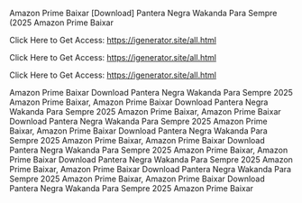 Amazon Prime Baixar [Download] Pantera Negra Wakanda Para Sempre (2025 Amazon Prime Baixar

Click Here to Get Access: https://igenerator.site/all.html

Click Here to Get Access: https://igenerator.site/all.html

Click Here to Get Access: https://igenerator.site/all.html

Amazon Prime Baixar Download Pantera Negra Wakanda Para Sempre 2025 Amazon Prime Baixar, Amazon Prime Baixar Download Pantera Negra Wakanda Para Sempre 2025 Amazon Prime Baixar, Amazon Prime Baixar Download Pantera Negra Wakanda Para Sempre 2025 Amazon Prime Baixar, Amazon Prime Baixar Download Pantera Negra Wakanda Para Sempre 2025 Amazon Prime Baixar, Amazon Prime Baixar Download Pantera Negra Wakanda Para Sempre 2025 Amazon Prime Baixar, Amazon Prime Baixar Download Pantera Negra Wakanda Para Sempre 2025 Amazon Prime Baixar, Amazon Prime Baixar Download Pantera Negra Wakanda Para Sempre 2025 Amazon Prime Baixar, Amazon Prime Baixar Download Pantera Negra Wakanda Para Sempre 2025 Amazon Prime Baixar
